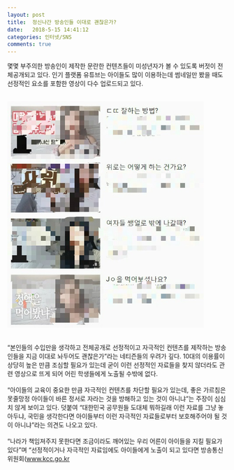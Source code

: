```yaml
---
layout: post
title:  정신나간 방송인들 이대로 괜찮은가?
date:   2018-5-15 14:41:12
categories: 인터넷/SNS
comments: true
---
```



<p>몇몇 부주의한 방송인이 제작한 문란한 컨텐츠들이 미성년자가 볼 수 있도록 버젓이 전체공개되고 있다. 인기 플랫폼 유튜브는 아이들도 많이 이용하는데 썸네일만 봤을 때도 선정적인 요소를 포함한 영상이 다수&nbsp;업로드되고 있다.

<br><img class="image" src="/images/68456745.png" alt=""/><br>


<br>“본인들의 수입만을 생각하고 전체공개로&nbsp;선정적이고 자극적인 컨텐츠를 제작하는 방송인들을 지금 이대로 놔두어도 괜찮은가”라는 네티즌들의 우려가 깊다. 10대의 이용률이 상당히 높은 만큼 조심할 필요가 있는데 굳이 이런 선정적인 자료들을 찾지 않더라도 관련 영상으로 뜨게 되어 어린 학생들에게 노출될 수밖에 없다.<br> &nbsp;<br>“아이들의 교육이 중요한 만큼 자극적인 컨텐츠를 차단할 필요가 있는데, 좋은 가르침은 못줄망정 아이들이 바른 정서로 자라는 것을 방해하고 있는 것이 아니냐”는 주장이 심심치 않게 보이고 있다. 덧붙여 “대한민국 공무원들 도대체 뭐하길래 이런 자료를 그냥 놓아두냐, 국민을 생각한다면 아이들부터 이런 자극적인 자료들로부터 보호해주어야 될 것이 아니냐”라는 의견도 나오고 있다.<br> &nbsp;<br>“나라가 책임져주지 못한다면 조금이라도 깨어있는 우리 어른이 아이들을 지킬 필요가 있다”며 “선정적이거나 자극적인 자료임에도&nbsp;아이들에게 노출이&nbsp;되고 있다면&nbsp;방송통신위원회(<a href="http://www.kcc.go.kr/)를 방문해 신고하길 바란다”라고 설명을 했다." target="_blank"><u><font color="#0066cc">www.kcc.go.kr</font></u></a><br></p>